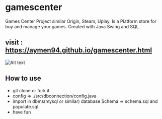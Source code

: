 # gamescenter
Games Center Project similar Origin, Steam, Uplay. Is a Platform store for buy and manage your games. Created with Java Swing and SQL.

## visit : https://aymen94.github.io/gamescenter.html
 ![Alt text](https://raw.githubusercontent.com/aymen94/gamescenter/master/screen/dashboard.png?raw=true "demo")


## How to use
* git clone or fork it
* config => ./src/dbconnection/config.java
* import in dbms(mysql or similar) database Schema => schema.sql and populate.sql
* have fun
